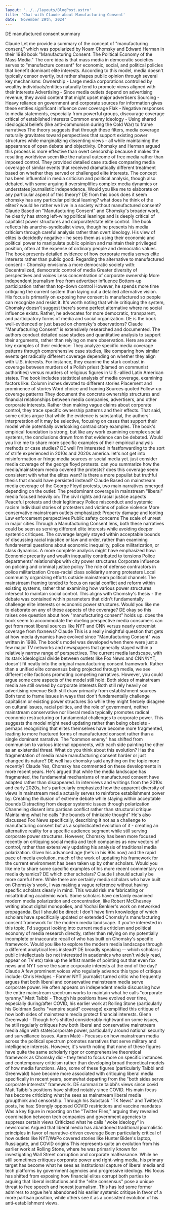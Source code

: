 ```yaml
---
layout: '../../layouts/BlogPost.astro'
title: 'Chat with Claude about Manufacturing Consent'
date: 'November 29th, 2024'
---
```


DE
manufactured consent summary

Claude
Let me provide a summary of the concept of "manufacturing consent," which was popularized by Noam Chomsky and Edward Herman in their 1988 book "Manufacturing Consent: The Political Economy of the Mass Media."
The core idea is that mass media in democratic societies serves to "manufacture consent" for economic, social, and political policies that benefit dominant elite interests. According to this model, media doesn't typically censor overtly, but rather shapes public opinion through several key mechanisms:
Ownership - Large media corporations controlled by wealthy individuals/entities naturally tend to promote views aligned with their interests
Advertising - Since media outlets depend on advertising revenue, they avoid content that might upset major advertisers
Sourcing - Heavy reliance on government and corporate sources for information gives these entities significant influence over coverage
Flak - Negative responses to media statements, especially from powerful groups, discourage coverage critical of established interests
Common enemy ideology - Using shared ideological beliefs (like anti-communism during the Cold War) to frame narratives
The theory suggests that through these filters, media coverage naturally gravitates toward perspectives that support existing power structures while marginalizing dissenting views - all while maintaining the appearance of open debate and objectivity.
Chomsky and Herman argued this process is more effective than overt censorship because it makes the resulting worldview seem like the natural outcome of free media rather than imposed control. They provided detailed case studies comparing media coverage of similar events that received dramatically different treatment based on whether they served or challenged elite interests.
The concept has been influential in media criticism and political analysis, though also debated, with some arguing it oversimplifies complex media dynamics or understates journalistic independence.
Would you like me to elaborate on any particular aspect of this theory?
DE
from this book does it seem chomsky has any particular political leaning? what does he think of the elites? would he rather we live in a society without manufactured consent?
Claude
Based on "Manufacturing Consent" and Chomsky's broader work, he clearly has strong left-wing political leanings and is deeply critical of capitalist power structures and corporate/state elite control. The book reflects his anarcho-syndicalist views, though he presents his media criticism through careful analysis rather than overt ideology.
His view of elites is decidedly negative - he sees them as using their economic and political power to manipulate public opinion and maintain their privileged position, often at the expense of ordinary people and democratic values. The book presents detailed evidence of how corporate media serves elite interests rather than public good.
Regarding the alternative to manufactured consent - Chomsky envisions a more democratic society with:
Decentralized, democratic control of media
Greater diversity of perspectives and voices
Less concentration of corporate ownership
More independent journalism free from advertiser influence
Bottom-up participation rather than top-down control
However, he spends more time critiquing the current system than laying out a detailed alternative vision. His focus is primarily on exposing how consent is manufactured so people can recognize and resist it.
It's worth noting that while critiquing the system, Chomsky doesn't suggest there's some perfect alternative where no social influence exists. Rather, he advocates for more democratic, transparent, and participatory forms of media and social organization.
DE
is the book well-evidenced or just based on chomsky's observations?
Claude
"Manufacturing Consent" is extensively researched and documented. The authors conduct detailed case studies and quantitative analysis to support their arguments, rather than relying on mere observation. Here are some key examples of their evidence:
They analyze specific media coverage patterns through comprehensive case studies, like comparing how similar events get radically different coverage depending on whether they align with U.S. interests. For instance, they examine the stark contrast in coverage between murders of a Polish priest (blamed on communist authorities) versus murders of religious figures in U.S.-allied Latin American states.
The book includes statistical analysis of media coverage, examining factors like:
Column inches devoted to different stories
Placement and prominence of stories
Word choice and framing
Sources quoted
Follow-up coverage patterns
They document the concrete ownership structures and financial relationships between media companies, advertisers, and other corporate interests. Rather than making vague claims about corporate control, they trace specific ownership patterns and their effects.
That said, some critics argue that while the evidence is substantial, the authors' interpretation of it may be selective, focusing on cases that support their model while potentially overlooking contradictory examples. The book's empirical foundation is strong, but like any work examining complex social systems, the conclusions drawn from that evidence can be debated.
Would you like me to share more specific examples of their empirical analysis methods or case studies?
DE
well I'm interested in fastforwarding to the sort of strife experienced in 2010s and 2020s america. let's not get into misinformation or fringe media sources or social media yet. just consider media coverage of the george floyd protests. can you summarize how the media/mainstream media covered the protests? does this coverage seem consistent with what the elites want? is there a more populist but truthful thesis that should have persisted instead?
Claude
Based on mainstream media coverage of the George Floyd protests, two main narratives emerged depending on the outlet:
The predominant coverage in mainstream "liberal" media focused heavily on:
The civil rights and racial justice aspects
Peaceful protests and their legitimacy
Police misconduct and systemic racism
Individual stories of protesters and victims of police violence
More conservative mainstream outlets emphasized:
Property damage and looting
Law enforcement perspectives
Public safety concerns
The scale of unrest in major cities
Through a Manufacturing Consent lens, both these narratives could be seen as serving different elite interests while avoiding deeper systemic critiques. The coverage largely stayed within acceptable bounds of discussing racial injustice or law and order, rather than examining fundamental questions about economic inequality, police militarization, or class dynamics.
A more complete analysis might have emphasized how:
Economic precarity and wealth inequality contributed to tensions
Police departments' relationships with city power structures
Corporate influence on policing and criminal justice policy
The role of defense contractors in police militarization
Cross-racial class solidarity among protesters
Local community organizing efforts outside mainstream political channels
The mainstream framing tended to focus on racial conflict and reform within existing systems, rather than examining how various power structures intersect to maintain social control. This aligns with Chomsky's thesis - the debate was contained within parameters that didn't fundamentally challenge elite interests or economic power structures.
Would you like me to elaborate on any of these aspects of the coverage?
DE
okay so this raises one question about how "manufacturing consent" holds up. does the book seem to accommodate the dueling perspective media consumers can get from most liberal sources like NYT and CNN versus nearly extremist coverage from foxnews?
Claude
This is a really insightful question that gets at how media dynamics have evolved since "Manufacturing Consent" was written in 1988. The book's model was developed when there were just a few major TV networks and newspapers that generally stayed within a relatively narrow range of perspectives.
The current media landscape, with its stark ideological divide between outlets like Fox News and CNN/NYT, doesn't fit neatly into the original manufacturing consent framework. Rather than a unified elite consensus being projected through media, we see different elite factions promoting competing narratives.
However, you could argue some core aspects of the model still hold:
Both sides of mainstream media are still owned by corporate interests
Both still rely heavily on advertising revenue
Both still draw primarily from establishment sources
Both tend to frame issues in ways that don't fundamentally challenge capitalism or existing power structures
So while they might fiercely disagree on cultural issues, racial politics, and the role of government, neither mainstream conservative nor liberal media typically promotes radical economic restructuring or fundamental challenges to corporate power.
This suggests the model might need updating rather than being obsolete - perhaps recognizing that elites themselves have become more fragmented, leading to more fractured forms of manufactured consent rather than a single dominant narrative. The "common enemy" has shifted from communism to various internal opponents, with each side painting the other as an existential threat.
What do you think about this evolution? Has the fragmentation of media made manufacturing consent harder or just changed its nature?
DE
well has chomsky said anything on the topic more recently?
Claude
Yes, Chomsky has commented on these developments in more recent years. He's argued that while the media landscape has fragmented, the fundamental mechanisms of manufactured consent have adapted rather than disappeared.
In interviews and writings from the 2010s and early 2020s, he's particularly emphasized how the apparent diversity of views in mainstream media actually serves to reinforce establishment power by:
Creating the illusion of extreme debate while staying within acceptable bounds
Distracting from deeper systemic issues through polarization
Channeling dissent into partisan conflict rather than structural critique
Maintaining what he calls "the bounds of thinkable thought"
He's also discussed Fox News specifically, describing it not as a challenge to manufacturing consent but as a sophisticated evolution of it - creating an alternative reality for a specific audience segment while still serving corporate power structures.
However, Chomsky has been more focused recently on critiquing social media and tech companies as new vectors of control, rather than extensively updating his analysis of traditional media polarization. Given his advanced age (he's in his 90s now) and the rapid pace of media evolution, much of the work of updating his framework for the current environment has been taken up by other scholars.
Would you like me to share some specific examples of his more recent commentary on media dynamics?
DE
which other scholars?
Claude
I should actually be more careful here. While there are certainly media scholars who have built on Chomsky's work, I was making a vague reference without having specific scholars clearly in mind. This would risk me fabricating or misattributing academic work.
Some scholars have certainly examined modern media polarization and concentration, like Robert McChesney writing about digital monopolies, and Yochai Benkler's work on networked propaganda. But I should be direct: I don't have firm knowledge of which scholars have specifically updated or extended Chomsky's manufacturing consent framework for the modern media landscape.
If you're interested in this topic, I'd suggest looking into current media criticism and political economy of media research directly, rather than relying on my potentially incomplete or inaccurate recall of who has built on Chomsky's specific framework.
Would you like to explore the modern media landscape through a different analytical lens instead?
DE
broadly speaking -- which scholars / public intellectuals (so not interested in academics who aren't widely read, appear on TV etc) take up the leftist mantle of pointing out that even fox news and NYT serve the same corporate interests at the end of the day?
Claude
A few prominent voices who regularly advance this type of critique include:
Chris Hedges - Former NYT journalist turned critic who frequently argues that both liberal and conservative mainstream media serve corporate power. He often appears on independent media discussing how the entire mainstream spectrum works to maintain what he calls "corporate tyranny."
Matt Taibbi - Though his positions have evolved over time, especially during/after COVID, his earlier work at Rolling Stone (particularly his Goldman Sachs "vampire squid" coverage) exemplified this critique of how both sides of mainstream media protect financial interests.
Glenn Greenwald - Though he's shifted considerably rightward on some issues, he still regularly critiques how both liberal and conservative mainstream media align with state/corporate power, particularly around national security and surveillance issues.
Aaron Maté - Focuses on how mainstream media across the political spectrum promotes narratives that serve military and intelligence interests.
However, it's worth noting that none of these figures have quite the same scholarly rigor or comprehensive theoretical framework as Chomsky did - they tend to focus more on specific instances and contemporary criticism rather than developing broad theoretical models of how media functions.
Also, some of these figures (particularly Taibbi and Greenwald) have become more associated with critiquing liberal media specifically in recent years, somewhat departing from the "both sides serve corporate interests" framework.
DE
summarize taibbi's views since covid
Matt Taibbi's positions have shifted notably since COVID. His main focus has become criticizing what he sees as mainstream liberal media groupthink and censorship. Through his Substack "TK News" and Twitter/X posts, he has:
Strongly opposed COVID restrictions and vaccine mandates
Was a key figure in reporting on the "Twitter Files," arguing they revealed coordination between tech companies and government agencies to suppress certain views
Criticized what he calls "woke ideology" in newsrooms
Argued that liberal media has abandoned traditional journalistic principles in favor of narrative-driven coverage
Been particularly critical of how outlets like NYT/WaPo covered stories like Hunter Biden's laptop, Russiagate, and COVID origins
This represents quite an evolution from his earlier work at Rolling Stone, where he was primarily known for investigating Wall Street corruption and corporate malfeasance. While he still sometimes critiques corporate power and right-wing media, his primary target has become what he sees as institutional capture of liberal media and tech platforms by government agencies and progressive ideology.
His focus has shifted from exposing how financial elites corrupt both parties to arguing that liberal institutions and the "elite consensus" pose a unique threat to free speech and honest journalism. This has led some former admirers to argue he's abandoned his earlier systemic critique in favor of a more partisan position, while others see it as a consistent evolution of his anti-establishment views.

